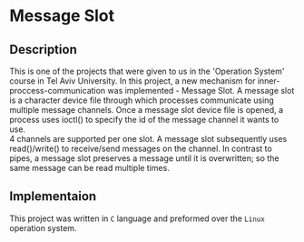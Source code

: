 # Message Slot
## Description
This is one of the projects that were given to us in the 'Operation System' course in Tel Aviv University.
In this project, a new mechanism for inner-proccess-communication was implemented - Message Slot.
A message slot is a character device file through which processes communicate using multiple message channels. 
Once a message slot device file is opened, a process uses ioctl() to specify the id of the
message channel it wants to use.  
4 channels are supported per one slot. A message slot subsequently uses read()/write() to receive/send messages on the channel. 
In contrast to pipes, a message slot preserves a message until it is overwritten; so the same message can be read multiple times.
## Implementaion
This project was written in `C` language and preformed over the `Linux` operation system.

